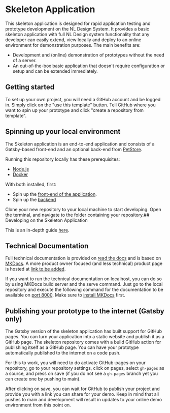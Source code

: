 # Skeleton Application

This skeleton application is designed for rapid application testing and prototype development on the NL Design System. It provides a basic skeleton application with full NL Design system functionality that any developer can easily extend, view locally and deploy to an online environment for demonstration purposes. The main benefits are:

-   Development and (online) demonstration of prototypes without the need of a server.
-   An out-of-the-box basic application that doesn't require configuration or setup and can be extended immediately.


## Getting started

To set up your own project, you will need a GitHub account and be logged in. Simply click on the "use this template" button. Tell GitHub where you want to spin up your prototype and click "create a repository from template".


## Spinning up your local environment

The Skeleton application is an end-to-end application and consists of a Gatsby-based front-end and an optional back-end from [PetStore](https://github.com/CommonGateway/PetStoreAPI).

Running this repository locally has these prerequisites:

- [Node.js](https://nodejs.org/en/)
- [Docker](https://www.docker.com/)

With both installed, first:

- Spin up the [front-end of the application](./docs/frontend.md).
- Spin up the [backend](./docs/backend.md)

Clone your new repository to your local machine to start developing. Open the terminal, and navigate to the folder containing your repository.## Developing on the Skeleton Application

This is an in-depth guide [here](./doc/developing_skeleton.md).

## Technical Documentation

Full technical documentation is provided on [read the docs](https://conductionnl.github.io/skeleton-app/) and is based on [MKDocs](https://www.mkdocs.org/). A more product owner focused (and less technical) product page is hosted at [link to be added](https://github.com/ConductionNL/skeleton-app).

If you want to run the technical documentation on localhost, you can do so by using MKDocs build server and the serve command. Just go to the local repository and execute the following command for the documentation to be available on [port 8000](http://localhost:8000). Make sure to [install MKDocs](https://www.mkdocs.org/user-guide/installation/) first.

## Publishing your prototype to the internet (Gatsby only)

The Gatsby version of the skeleton application has built support for GitHub pages. You can turn your application into a static website and publish it as a GitHub page. The skeleton repository comes with a build GitHub action for publishing itself as a GitHub page. You can have your prototype automatically published to the internet on a code push.

For this to work, you will need to do activate GitHub-pages on your repository, go to your repository settings, click on pages, select `gh-pages` as a source, and press on save (if you do not see a `gh-pages` branch yet you can create one by pushing to main).

After clicking on save, you can wait for GitHub to publish your project and provide you with a link you can share for your demo. Keep in mind that all pushes to main and development will result in updates to your online demo environment from this point on.